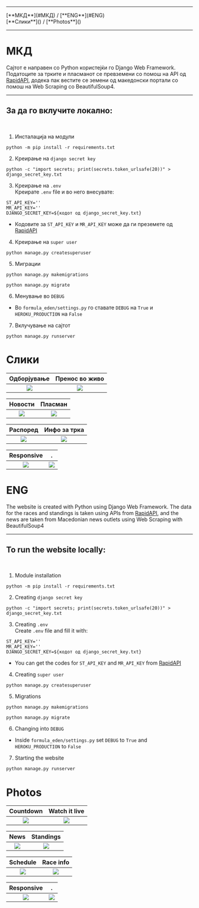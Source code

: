<hr>
[**МКД**](#МКД) / [**ENG**](#ENG)<br>
[**Слики**]() / [**Photos**]()
<hr>

# МКД 

Сајтот е направен со Python користејќи го Django Web Framework. Податоците за трките и пласманот се превземени со помош на API од [RapidAPI](https://rapidapi.com/), додека пак вестите се земени од македонски портали со помош на Web Scraping со BeautifulSoup4.
<hr>

## За да го вклучите локално:
<br>

1. Инсталација на модули
``` 
python -m pip install -r requirements.txt
```

2. Креирање на `django secret key`
```
python -c "import secrets; print(secrets.token_urlsafe(20))" > django_secret_key.txt
```

3. Креирање на `.env`<br>
Креирате `.env` file и во него внесувате:
```
ST_API_KEY=''
MR_API_KEY=''
DJANGO_SECRET_KEY=${кодот од django_secret_key.txt}
```
- Кодовите за `ST_API_KEY` и `MR_API_KEY` може да ги преземете од [RapidAPI](https://rapidapi.com/)

4. Креирање на `super user`
```
python manage.py createsuperuser
```
5. Миграции
```
python manage.py makemigrations
```
```
python manage.py migrate
```
6. Менување во `DEBUG`
- Во `formula_eden/settings.py` го ставате `DEBUG` на `True` и `HEROKU_PRODUCTION` на `False`
7. Вклучување на сајтот
```
python manage.py runserver
```

# Слики


Одборјување                |  Пренос во живо
:-------------------------:|:-------------------------:
![](banners/f1-pc.png)     |  ![](banners/livetv.png)


Новости                    |  Пласман
:-------------------------:|:-------------------------:
![](banners/novosti.png)   |  ![](banners/plasman.png)


Распоред                   |  Инфо за трка
:-------------------------:|:-------------------------:
![](banners/raspored.png)  |  ![](banners/trka.png)

Responsive                 | .
:------------------------:|:----------------------:
![](banners/f1-mb-sc.jpg) |  ![](banners/f1-novosti-mb.jpg)

# ENG 

The website is created with Python using Django Web Framework. The data for the races and standings is taken using APIs from [RapidAPI](https://rapidapi.com/), and the news are taken from Macedonian news outlets using Web Scraping with BeautifulSoup4
<hr>

## To run the website locally:
<br>

1. Module installation
``` 
python -m pip install -r requirements.txt
```

2. Creating `django secret key`
```
python -c "import secrets; print(secrets.token_urlsafe(20))" > django_secret_key.txt
```

3. Creating `.env`<br>
Create `.env` file and fill it with:
```
ST_API_KEY=''
MR_API_KEY=''
DJANGO_SECRET_KEY=${кодот од django_secret_key.txt}
```
- You can get the codes for `ST_API_KEY` and `MR_API_KEY` from [RapidAPI](https://rapidapi.com/)

4. Creating `super user`
```
python manage.py createsuperuser
```
5. Migrations
```
python manage.py makemigrations
```
```
python manage.py migrate
```
6. Changing into `DEBUG`
- Inside `formula_eden/settings.py` set `DEBUG` to `True` and `HEROKU_PRODUCTION` to `False`
7. Starting the website
```
python manage.py runserver
```

# Photos


Countdown                  |  Watch it live
:-------------------------:|:-------------------------:
![](banners/f1-pc.png)     |  ![](banners/livetv.png)


News                       |  Standings
:-------------------------:|:-------------------------:
![](banners/novosti.png)   |  ![](banners/plasman.png)


Schedule                   |  Race info
:-------------------------:|:-------------------------:
![](banners/raspored.png)  |  ![](banners/trka.png)

Responsive                 | .
:------------------------:|:----------------------:
![](banners/f1-mb-sc.jpg) |  ![](banners/f1-novosti-mb.jpg)
